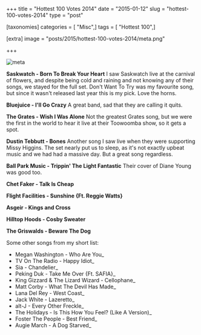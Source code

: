 +++
title = "Hottest 100 Votes 2014"
date = "2015-01-12"
slug = "hottest-100-votes-2014"
type = "post"

[taxonomies]
categories = [ "Misc",]
tags = [ "Hottest 100",]

[extra]
image = "posts/2015/hottest-100-votes-2014/meta.png"

+++

![meta](meta.png)

**Saskwatch - Born To Break Your Heart**
I saw Saskwatch live at the carnival of flowers, and despite being cold and raining and not knowing any of their songs, we stayed for the full set. Don't Want To Try was my favourite song, but since it wasn't released last year this is my pick. Love the horns.

**Bluejuice - I'll Go Crazy**
A great band, sad that they are calling it quits.

**The Grates - Wish I Was Alone**
Not the greatest Grates song, but we were the first in the world to hear it live at their Toowoomba show, so it gets a spot.

**Dustin Tebbutt - Bones**
Another song I saw live when they were supporting Missy Higgins. The set nearly put us to sleep, as it's not exactly upbeat music and we had had a massive day. But a great song regardless.

**Ball Park Music - Trippin' The Light Fantastic**
Their cover of Diane Young was good too.

**Chet Faker - Talk Is Cheap**

**Flight Facilities - Sunshine {Ft. Reggie Watts}**

**Asgeir - Kings and Cross**

**Hilltop Hoods - Cosby Sweater**

**The Griswalds - Beware The Dog**

Some other songs from my short list:

* Megan Washington - Who Are You_
* TV On The Radio - Happy Idiot_
* Sia - Chandelier_
* Peking Duk - Take Me Over {Ft. SAFIA}_
* King Gizzard & The Lizard Wizard - Cellophane_
* Matt Corby - What The Devil Has Made_
* Lana Del Rey - West Coast_
* Jack White - Lazeretto_
* alt-J - Every Other Freckle_
* The Holidays - Is This How You Feel? (Like A Version)_
* Foster The People - Best Friend_
* Augie March - A Dog Starved_
